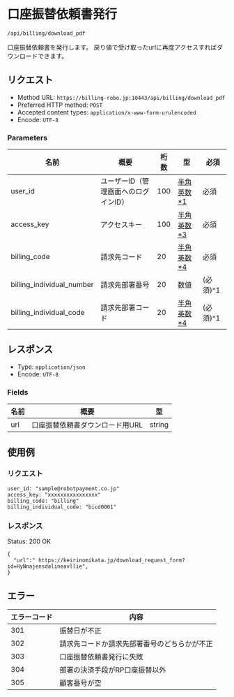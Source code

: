 # 口座振替依頼書発行

`/api/billing/download_pdf`

口座振替依頼書を発行します。
戻り値で受け取ったurlに再度アクセスすればダウンロードできます。

## リクエスト
- Method URL: `https://billing-robo.jp:10443/api/billing/download_pdf`
- Preferred HTTP method: `POST`
- Accepted content types: `application/x-www-form-urulencoded`
- Encode: `UTF-8`

### Parameters

| 名前                      | 概要                                 | 桁数 | 型                                 | 必須     |
| ------------------------- | ------------------------------------ | ---- | ---------------------------------- | -------- |
| user_id                   | ユーザーID（管理画面へのログインID） | 100  | [半角英数\*1](/README.md#種別注釈) | 必須     |
| access_key                | アクセスキー                         | 100  | [半角英数\*3](/README.md#種別注釈) | 必須     |
| billing_code              | 請求先コード                         | 20   | [半角英数\*4](/README.md#種別注釈) | 必須     |
| billing_individual_number | 請求先部署番号                       | 20   | 数値                               | (必須)^1 |
| billing_individual_code   | 請求先部署コード                     | 20   | [半角英数\*4](/README.md#種別注釈) | (必須)^1 |


## レスポンス

- Type: `application/json`
- Encode: `UTF-8`

### Fields

| 名前 | 概要                            | 型     |
| ---- | ------------------------------- | ------ |
| url  | 口座振替依頼書ダウンロード用URL | string |


## 使用例

### リクエスト

```
user_id: "sample@robotpayment.co.jp"
access_key: "xxxxxxxxxxxxxxxx"
billing_code: "billing"
billing_individual_code: "bicd0001"
```

### レスポンス

Status: 200 OK

```
{
  "url":" https://keirinomikata.jp/download_request_form?id=HyNnajensdalineavllie",
}
```

## エラー

| エラーコード | 内容                                         |
| ------------ | -------------------------------------------- |
| 301          | 振替日が不正                                 |
| 302          | 請求先コードか請求先部署番号のどちらかが不正 |
| 303          | 口座振替依頼書発行に失敗                     |
| 304          | 部署の決済手段がRP口座振替以外               |
| 305          | 顧客番号が空                                 |